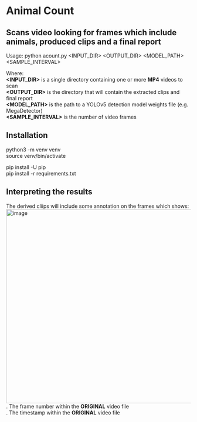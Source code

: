 # Animal Count
## Scans video looking for frames which include animals, produced clips and a final report

Usage: python acount.py <INPUT_DIR> <OUTPUT_DIR> <MODEL_PATH> <SAMPLE_INTERVAL>

Where:  
  **<INPUT_DIR>** is a single directory containing one or more **MP4** videos to scan  
  **<OUTPUT_DIR>** is the directory that will contain the extracted clips and final report  
  **<MODEL_PATH>** is the path to a YOLOv5 detection model weights file (e.g. MegaDetector)  
  **<SAMPLE_INTERVAL>** is the number of video frames   

## Installation

python3 -m venv venv  
source venv/bin/activate  

pip install -U pip  
pip install -r requirements.txt  

## Interpreting the results

The derived cliips will include some annotation on the frames which shows:  
<img width="529" alt="image" src="https://github.com/sheneman/animal_count/assets/3028345/17e3cdac-edba-4852-a821-314bec28c7ed">
. The frame number within the **ORIGINAL** video file  
. The timestamp within the **ORIGINAL** video file
